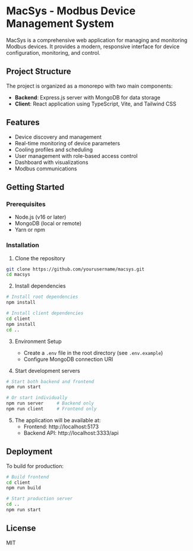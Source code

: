 # MacSys - Modbus Device Management System

MacSys is a comprehensive web application for managing and monitoring Modbus devices. It provides a modern, responsive interface for device configuration, monitoring, and control.

## Project Structure

The project is organized as a monorepo with two main components:
- **Backend**: Express.js server with MongoDB for data storage
- **Client**: React application using TypeScript, Vite, and Tailwind CSS

## Features

- Device discovery and management
- Real-time monitoring of device parameters
- Cooling profiles and scheduling
- User management with role-based access control
- Dashboard with visualizations
- Modbus communications

## Getting Started

### Prerequisites

- Node.js (v16 or later)
- MongoDB (local or remote)
- Yarn or npm

### Installation

1. Clone the repository
```bash
git clone https://github.com/yourusername/macsys.git
cd macsys
```

2. Install dependencies
```bash
# Install root dependencies
npm install

# Install client dependencies
cd client
npm install
cd ..
```

3. Environment Setup
   - Create a `.env` file in the root directory (see `.env.example`)
   - Configure MongoDB connection URI

4. Start development servers
```bash
# Start both backend and frontend
npm run start

# Or start individually
npm run server     # Backend only
npm run client     # Frontend only
```

5. The application will be available at:
   - Frontend: http://localhost:5173
   - Backend API: http://localhost:3333/api

## Deployment

To build for production:

```bash
# Build frontend
cd client
npm run build

# Start production server
cd ..
npm run start
```

## License

MIT